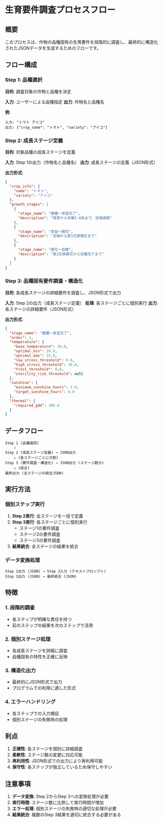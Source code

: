 # 生育要件調査プロセスフロー

## 概要

このプロセスは、作物の品種固有の生育要件を段階的に調査し、最終的に構造化されたJSONデータを生成するためのフローです。

## フロー構成

### Step 1: 品種選択
**目的**: 調査対象の作物と品種を決定

**入力**: ユーザーによる品種指定
**出力**: 作物名と品種名

**例**:
```
入力: "トマト アイコ"
出力: {"crop_name": "トマト", "variety": "アイコ"}
```

### Step 2: 成長ステージ定義
**目的**: 対象品種の成長ステージを定義

**入力**: Step 1の出力（作物名と品種名）
**出力**: 成長ステージの定義（JSON形式）

**出力形式**:
```json
{
  "crop_info": {
    "name": "トマト",
    "variety": "アイコ"
  },
  "growth_stages": [
    {
      "stage_name": "播種～育苗完了",
      "description": "発芽から本葉5-6枚まで、定植適期"
    },
    {
      "stage_name": "育苗～開花",
      "description": "定植から第1花房開花まで"
    },
    {
      "stage_name": "開花～収穫",
      "description": "第1花房開花から収穫完了まで"
    }
  ]
}
```

### Step 3: 品種固有要件調査・構造化
**目的**: 各成長ステージの詳細要件を調査し、JSON形式で出力

**入力**: Step 2の出力（成長ステージ定義）
**処理**: 各ステージごとに個別実行
**出力**: 各ステージの詳細要件（JSON形式）

**出力形式**:
```json
{
  "stage_name": "播種～育苗完了",
  "order": 1,
  "temperature": {
    "base_temperature": 10.0,
    "optimal_min": 20.0,
    "optimal_max": 25.0,
    "low_stress_threshold": 8.0,
    "high_stress_threshold": 30.0,
    "frost_threshold": 0.0,
    "sterility_risk_threshold": null
  },
  "sunshine": {
    "minimum_sunshine_hours": 3.0,
    "target_sunshine_hours": 6.0
  },
  "thermal": {
    "required_gdd": 300.0
  }
}
```

## データフロー

```
Step 1 (品種選択)
    ↓
Step 2 (成長ステージ定義) → JSON出力
    ↓ (各ステージごとに分割)
Step 3 (要件調査・構造化) → JSON出力 (ステージ数分)
    ↓ (統合)
最終出力 (全ステージの統合JSON)
```

## 実行方法

### 個別ステップ実行
1. **Step 2実行**: 全ステージを一括で定義
2. **Step 3実行**: 各ステージごとに個別実行
   - ステージ1の要件調査
   - ステージ2の要件調査  
   - ステージ3の要件調査
3. **結果統合**: 全ステージの結果を統合

### データ変換処理
```
Step 2出力 (JSON) → Step 3入力 (テキストプロンプト)
Step 3出力 (JSON) → 最終統合 (JSON)
```

## 特徴

### 1. 段階的調査
- 各ステップが明確な責任を持つ
- 前のステップの結果を次のステップで活用

### 2. 個別ステージ処理
- 各成長ステージを詳細に調査
- 品種固有の特性を正確に反映

### 3. 構造化出力
- 最終的にJSON形式で出力
- プログラムでの利用に適した形式

### 4. エラーハンドリング
- 各ステップでの入力検証
- 個別ステージの失敗時の処理

## 利点

1. **正確性**: 各ステージを個別に詳細調査
2. **柔軟性**: ステージ数の変更に対応可能
3. **再利用性**: JSON形式での出力により再利用可能
4. **保守性**: 各ステップが独立しているため保守しやすい

## 注意事項

1. **データ変換**: Step 2からStep 3への変換処理が必要
2. **実行時間**: ステージ数に比例して実行時間が増加
3. **エラー処理**: 個別ステージの失敗時の適切な処理が必要
4. **結果統合**: 複数のStep 3結果を適切に統合する必要がある
